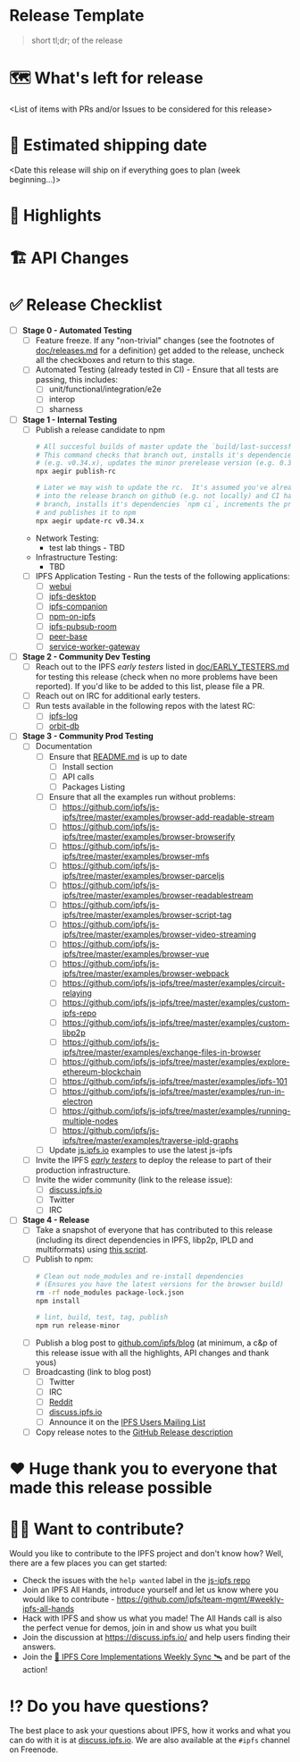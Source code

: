 # Release Template

> short tl;dr; of the release

# 🗺 What's left for release

<List of items with PRs and/or Issues to be considered for this release>

# 🚢 Estimated shipping date

<Date this release will ship on if everything goes to plan (week beginning...)>

# 🔦 Highlights

<Top highlights for this release>

# 🏗 API Changes

<Any API changes breaking or otherwise that people should know of>

# ✅ Release Checklist

- [ ] **Stage 0 - Automated Testing**
  - [ ] Feature freeze. If any "non-trivial" changes (see the footnotes of [doc/releases.md](https://github.com/ipfs/js-ipfs/tree/master/doc/releases.md) for a definition) get added to the release, uncheck all the checkboxes and return to this stage.
  - [ ] Automated Testing (already tested in CI) - Ensure that all tests are passing, this includes:
    - [ ] unit/functional/integration/e2e
    - [ ] interop
    - [ ] sharness
- [ ] **Stage 1 - Internal Testing**
  - [ ] Publish a release candidate to npm
    ```sh
    # All succesful builds of master update the `build/last-successful branch which contains a npm-shrinkwrap.json.
    # This command checks that branch out, installs it's dependencies using `npm ci`, creates a release branch
    # (e.g. v0.34.x), updates the minor prerelease version (e.g. 0.33.1 -> 0.34.0-rc.0) and publishes it to npm
    npx aegir publish-rc

    # Later we may wish to update the rc.  It's assumed you've already cherry-picked/otherwise merged the new commits
    # into the release branch on github (e.g. not locally) and CI has passed.  This command pulls the latest release
    # branch, installs it's dependencies `npm ci`, increments the prerelease version (e.g. 0.34.0-rc.0 -> 0.34.0-rc.1)
    # and publishes it to npm
    npx aegir update-rc v0.34.x
    ```
  - Network Testing:
    - test lab things - TBD
  - Infrastructure Testing:
    - TBD
  - [ ] IPFS Application Testing - Run the tests of the following applications:
    - [ ] [webui](https://github.com/ipfs-shipyard/ipfs-webui)
    - [ ] [ipfs-desktop](https://github.com/ipfs-shipyard/ipfs-desktop)
    - [ ] [ipfs-companion](https://github.com/ipfs-shipyard/ipfs-companion)
    - [ ] [npm-on-ipfs](https://github.com/ipfs-shipyard/npm-on-ipfs)
    - [ ] [ipfs-pubsub-room](https://github.com/ipfs-shipyard/ipfs-pubsub-room)
    - [ ] [peer-base](https://github.com/peer-base/peer-base)
    - [ ] [service-worker-gateway](https://github.com/ipfs-shipyard/service-worker-gateway)
- [ ] **Stage 2 - Community Dev Testing**
  - [ ] Reach out to the IPFS _early testers_ listed in [doc/EARLY_TESTERS.md](https://github.com/ipfs/js-ipfs/tree/master/doc/EARLY_TESTERS.md) for testing this release (check when no more problems have been reported). If you'd like to be added to this list, please file a PR.
  - [ ] Reach out on IRC for additional early testers.
  - [ ] Run tests available in the following repos with the latest RC:
    - [ ] [ipfs-log](https://github.com/orbitdb/ipfs-log)
    - [ ] [orbit-db](https://github.com/orbitdb/orbit-db)
- [ ] **Stage 3 - Community Prod Testing**
  - [ ] Documentation
    - [ ] Ensure that [README.md](https://github.com/ipfs/js-ipfs/tree/master/README.md) is up to date
      - [ ] Install section
      - [ ] API calls
      - [ ] Packages Listing
    - [ ] Ensure that all the examples run without problems:
      - [ ] https://github.com/ipfs/js-ipfs/tree/master/examples/browser-add-readable-stream
      - [ ] https://github.com/ipfs/js-ipfs/tree/master/examples/browser-browserify
      - [ ] https://github.com/ipfs/js-ipfs/tree/master/examples/browser-mfs
      - [ ] https://github.com/ipfs/js-ipfs/tree/master/examples/browser-parceljs
      - [ ] https://github.com/ipfs/js-ipfs/tree/master/examples/browser-readablestream
      - [ ] https://github.com/ipfs/js-ipfs/tree/master/examples/browser-script-tag
      - [ ] https://github.com/ipfs/js-ipfs/tree/master/examples/browser-video-streaming
      - [ ] https://github.com/ipfs/js-ipfs/tree/master/examples/browser-vue
      - [ ] https://github.com/ipfs/js-ipfs/tree/master/examples/browser-webpack
      - [ ] https://github.com/ipfs/js-ipfs/tree/master/examples/circuit-relaying
      - [ ] https://github.com/ipfs/js-ipfs/tree/master/examples/custom-ipfs-repo
      - [ ] https://github.com/ipfs/js-ipfs/tree/master/examples/custom-libp2p
      - [ ] https://github.com/ipfs/js-ipfs/tree/master/examples/exchange-files-in-browser
      - [ ] https://github.com/ipfs/js-ipfs/tree/master/examples/explore-ethereum-blockchain
      - [ ] https://github.com/ipfs/js-ipfs/tree/master/examples/ipfs-101
      - [ ] https://github.com/ipfs/js-ipfs/tree/master/examples/run-in-electron
      - [ ] https://github.com/ipfs/js-ipfs/tree/master/examples/running-multiple-nodes
      - [ ] https://github.com/ipfs/js-ipfs/tree/master/examples/traverse-ipld-graphs
    - [ ] Update [js.ipfs.io](https://js.ipfs.io) examples to use the latest js-ipfs
  - [ ] Invite the IPFS [_early testers_](https://github.com/ipfs/js-ipfs/tree/master/doc/EARLY_TESTERS.md) to deploy the release to part of their production infrastructure.
  - [ ] Invite the wider community (link to the release issue):
    - [ ] [discuss.ipfs.io](https://discuss.ipfs.io/c/announcements)
    - [ ] Twitter
    - [ ] IRC
- [ ] **Stage 4 - Release**
  - [ ] Take a snapshot of everyone that has contributed to this release (including its direct dependencies in IPFS, libp2p, IPLD and multiformats) using [this script](https://gist.github.com/alanshaw/5a2d9465c5a05b201d949551bdb1fcc3).
  - [ ] Publish to npm:
    ```sh
    # Clean out node_modules and re-install dependencies
    # (Ensures you have the latest versions for the browser build)
    rm -rf node_modules package-lock.json
    npm install

    # lint, build, test, tag, publish
    npm run release-minor
    ```
  - [ ] Publish a blog post to [github.com/ipfs/blog](https://github.com/ipfs/blog) (at minimum, a c&p of this release issue with all the highlights, API changes and thank yous)
  - [ ] Broadcasting (link to blog post)
    - [ ] Twitter
    - [ ] IRC
    - [ ] [Reddit](https://reddit.com/r/ipfs)
    - [ ] [discuss.ipfs.io](https://discuss.ipfs.io/c/announcements)
    - [ ] Announce it on the [IPFS Users Mailing List](https://groups.google.com/forum/#!forum/ipfs-users)
  - [ ] Copy release notes to the [GitHub Release description](https://github.com/ipfs/js-ipfs/releases)

# ❤️ Huge thank you to everyone that made this release possible

<Generated contributor list>

# 🙌🏽 Want to contribute?

Would you like to contribute to the IPFS project and don't know how? Well, there are a few places you can get started:

- Check the issues with the `help wanted` label in the [js-ipfs repo](https://github.com/ipfs/js-ipfs/issues?q=is%3Aopen+is%3Aissue+label%3A%22help+wanted%22)
- Join an IPFS All Hands, introduce yourself and let us know where you would like to contribute - https://github.com/ipfs/team-mgmt/#weekly-ipfs-all-hands
- Hack with IPFS and show us what you made! The All Hands call is also the perfect venue for demos, join in and show us what you built
- Join the discussion at https://discuss.ipfs.io/ and help users finding their answers.
- Join the [🚀 IPFS Core Implementations Weekly Sync 🛰](https://github.com/ipfs/team-mgmt/issues/992) and be part of the action!

# ⁉️ Do you have questions?

The best place to ask your questions about IPFS, how it works and what you can do with it is at [discuss.ipfs.io](https://discuss.ipfs.io). We are also available at the `#ipfs` channel on Freenode.
